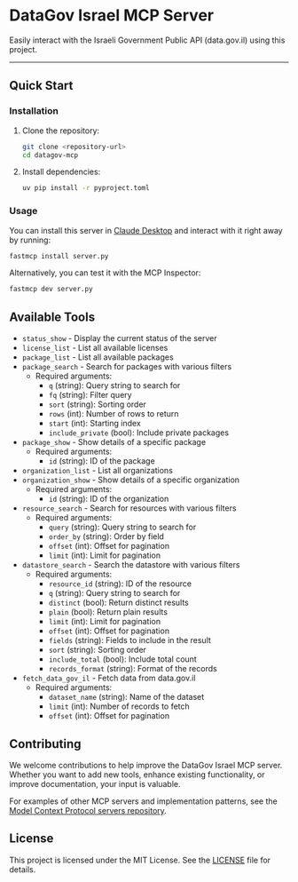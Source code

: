 # DataGov Israel MCP Server

Easily interact with the Israeli Government Public API (data.gov.il) using this project.

---

## Quick Start

### Installation
1. Clone the repository:
   ```bash
   git clone <repository-url>
   cd datagov-mcp
   ```
2. Install dependencies:
   ```bash
   uv pip install -r pyproject.toml
   ```


### Usage
You can install this server in [Claude Desktop](https://claude.ai/download) and interact with it right away by running:
```bash
fastmcp install server.py
```

Alternatively, you can test it with the MCP Inspector:
```bash
fastmcp dev server.py
```

## Available Tools

* `status_show` - Display the current status of the server
* `license_list` - List all available licenses
* `package_list` - List all available packages
* `package_search` - Search for packages with various filters
  * Required arguments:
    * `q` (string): Query string to search for
    * `fq` (string): Filter query
    * `sort` (string): Sorting order
    * `rows` (int): Number of rows to return
    * `start` (int): Starting index
    * `include_private` (bool): Include private packages
* `package_show` - Show details of a specific package
  * Required arguments:
    * `id` (string): ID of the package
* `organization_list` - List all organizations
* `organization_show` - Show details of a specific organization
  * Required arguments:
    * `id` (string): ID of the organization
* `resource_search` - Search for resources with various filters
  * Required arguments:
    * `query` (string): Query string to search for
    * `order_by` (string): Order by field
    * `offset` (int): Offset for pagination
    * `limit` (int): Limit for pagination
* `datastore_search` - Search the datastore with various filters
  * Required arguments:
    * `resource_id` (string): ID of the resource
    * `q` (string): Query string to search for
    * `distinct` (bool): Return distinct results
    * `plain` (bool): Return plain results
    * `limit` (int): Limit for pagination
    * `offset` (int): Offset for pagination
    * `fields` (string): Fields to include in the result
    * `sort` (string): Sorting order
    * `include_total` (bool): Include total count
    * `records_format` (string): Format of the records
* `fetch_data_gov_il` - Fetch data from data.gov.il
  * Required arguments:
    * `dataset_name` (string): Name of the dataset
    * `limit` (int): Number of records to fetch
    * `offset` (int): Offset for pagination

## Contributing

We welcome contributions to help improve the DataGov Israel MCP server. Whether you want to add new tools, enhance existing functionality, or improve documentation, your input is valuable.

For examples of other MCP servers and implementation patterns, see the [Model Context Protocol servers repository](https://github.com/modelcontextprotocol/servers).

## License

This project is licensed under the MIT License. See the [LICENSE](./LICENSE) file for details.
